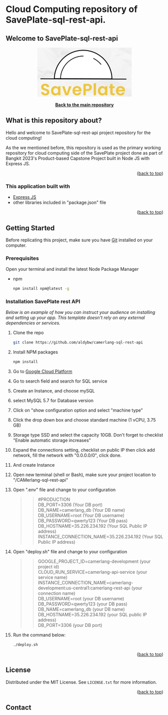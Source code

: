 # Cloud Computing repository of SavePlate-sql-rest-api.
## Welcome to SavePlate-sql-rest-api
<p align="center"> <img src="https://github.com/dhimasalfathi/SavePlate-CC/blob/master/saveplate.jpg?raw=true" /> </p>
<div align="center">
  <p align="center">
    <a href="https://github.com/aldybw/SavePlate-sql-rest-api"><strong>Back to the main repository</strong></a>
  </p>
</div>

## What is this repository about?

Hello and welcome to SavePlate-sql-rest-api project repository for the cloud computing! 

As the we mentioned before, this repository is used as the primary working repository for cloud computing side of the SavePlate project done as part of Bangkit 2023's Product-based Capstone Project built in Node JS with Express JS.

<p align="right">(<a href="#top">back to top</a>)</p>


### This application built with

* [Express JS](https://expressjs.com/)
* other libraries included in "package.json" file

<p align="right">(<a href="#top">back to top</a>)</p>

<!-- GETTING STARTED -->
## Getting Started

Before replicating this project, make sure you have [Git](https://git-scm.com/downloads) installed on your computer.

### Prerequisites

Open your terminal and install the latest Node Package Manager
* npm
  ```sh
  npm install npm@latest -g
  ```

### Installation SavePlate rest API

_Below is an example of how you can instruct your audience on installing and setting up your app. This template doesn't rely on any external dependencies or services._

1. Clone the repo
   ```sh
   git clone https://github.com/aldybw/camerlang-sql-rest-api
   ```
2. Install NPM packages
   ```sh
   npm install
   ```
3. Go to [Google Cloud Platform](https://console.cloud.google.com/)
4. Go to search field and search for SQL service
5. Create an Instance, and choose mySQL
6. select MySQL 5.7 for Database version
7. Click on "show configuration option and select "machine type"
8. Click the drop down box and choose standard machine (1 vCPU, 3.75 GB)
9. Storage type SSD and select the capacity 10GB. Don't forget to checklist "Enable automatic storage increases"
10. Expand the connections setting, checklist on public IP then click add network, fill the network with "0.0.0.0/0", click done.
11. And create Instance
12. Open new terminal (shell or Bash), make sure your project location to "/CAMerlang-sql-rest-api"
13. Open ".env" file and change to your configuration

    >> #PRODUCTION<br>
    >> DB_PORT=3306 (Your DB port)<br>
    >> DB_NAME=camerlang_db (Your DB name)<br>
    >> DB_USERNAME=root (Your DB username)<br>
    >> DB_PASSWORD=qwerty123 (Your DB pass)<br>
    >> DB_HOSTNAME=35.226.234.192 (Your SQL Public IP address)<br>
    >> INSTANCE_CONNECTION_NAME=35.226.234.192 (Your SQL Public IP address)

14. Open "deploy.sh" file and change to your configuration

    >> GOOGLE_PROJECT_ID=camerlang-development (your project id)<br>
    >> CLOUD_RUN_SERVICE=camerlang-api-service (your service name)<br>
    >> INSTANCE_CONNECTION_NAME=camerlang-development:us-central1:camerlang-rest-api (your connection name)<br>
    >> DB_USERNAME=root (your DB username)<br>
    >> DB_PASSWORD=qwerty123 (your DB pass)<br>
    >> DB_NAME=camerlang_db (your DB name)<br>
    >> DB_HOSTNAME=35.226.234.192 (your SQL public IP address)<br>
    >> DB_PORT=3306 (your DB port)

15. Run the command below:
    ```sh
    ./deploy.sh
    ```
<p align="right">(<a href="#top">back to top</a>)</p>

<!-- LICENSE -->
## License

Distributed under the MIT License. See `LICENSE.txt` for more information.

<p align="right">(<a href="#top">back to top</a>)</p>

<!-- CONTACT -->
## Contact
